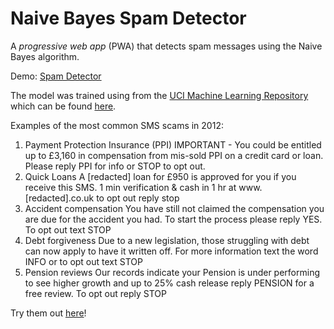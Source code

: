 Naive Bayes Spam Detector
======
A *progressive web app* (PWA) that detects spam messages using the Naive Bayes algorithm.

Demo: [Spam Detector](https://spamdetector.herokuapp.com/)

The model was trained using from the [UCI Machine Learning Repository](https://archive.ics.uci.edu/ml/datasets/SMS+Spam+Collection) which can be found [here](https://github.com/iliyaML/naive-bayes-spam-detector/blob/master/spam_collection.txt).

Examples of the most common SMS scams in 2012:

1. Payment Protection Insurance (PPI)
IMPORTANT - You could be entitled up to £3,160 in compensation from mis-sold PPI on a credit card or loan. Please reply PPI for info or STOP to opt out.
2. Quick Loans
A [redacted] loan for £950 is approved for you if you receive this SMS. 1 min verification & cash in 1 hr at www.[redacted].co.uk to opt out reply stop
3. Accident compensation
You have still not claimed the compensation you are due for the accident you had. To start the process please reply YES. To opt out text STOP
4. Debt forgiveness
Due to a new legislation, those struggling with debt can now apply to have it written off. For more information text the word INFO or to opt out text STOP
5. Pension reviews
Our records indicate your Pension is under performing to see higher growth and up to 25% cash release reply PENSION for a free review. To opt out reply STOP

Try them out [here](https://spamdetector.herokuapp.com/)!
